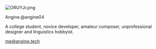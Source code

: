 ![ORUYJr.png](https://ooo.0x0.ooo/2024/07/16/ORUYJr.png)

Angine.@angine04

A college student, novice developer, amateur composer, unprofessional designer and linguistics hobbyist.

me@angine.tech
